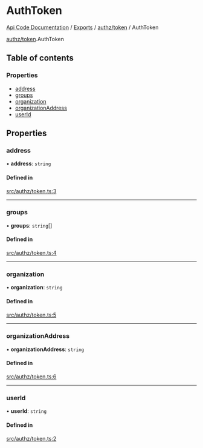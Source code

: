 # AuthToken
 
[Api Code Documentation](../README.md) / [Exports](../modules.md) / [authz/token](../modules/authz_token.md) / AuthToken

[authz/token](../modules/authz_token.md).AuthToken

## Table of contents

### Properties

- [address](authz_token.AuthToken.md#address)
- [groups](authz_token.AuthToken.md#groups)
- [organization](authz_token.AuthToken.md#organization)
- [organizationAddress](authz_token.AuthToken.md#organizationaddress)
- [userId](authz_token.AuthToken.md#userid)

## Properties

### address

• **address**: `string`

#### Defined in

[src/authz/token.ts:3](https://github.com/openkfw/TruBudget/blob/0804644/api/src/authz/token.ts#L3)

___

### groups

• **groups**: `string`[]

#### Defined in

[src/authz/token.ts:4](https://github.com/openkfw/TruBudget/blob/0804644/api/src/authz/token.ts#L4)

___

### organization

• **organization**: `string`

#### Defined in

[src/authz/token.ts:5](https://github.com/openkfw/TruBudget/blob/0804644/api/src/authz/token.ts#L5)

___

### organizationAddress

• **organizationAddress**: `string`

#### Defined in

[src/authz/token.ts:6](https://github.com/openkfw/TruBudget/blob/0804644/api/src/authz/token.ts#L6)

___

### userId

• **userId**: `string`

#### Defined in

[src/authz/token.ts:2](https://github.com/openkfw/TruBudget/blob/0804644/api/src/authz/token.ts#L2)
